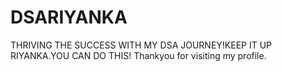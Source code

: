 # DSARIYANKA
THRIVING THE SUCCESS WITH MY DSA JOURNEY!KEEP IT UP RIYANKA.YOU CAN DO THIS!
Thankyou for visiting my profile.
